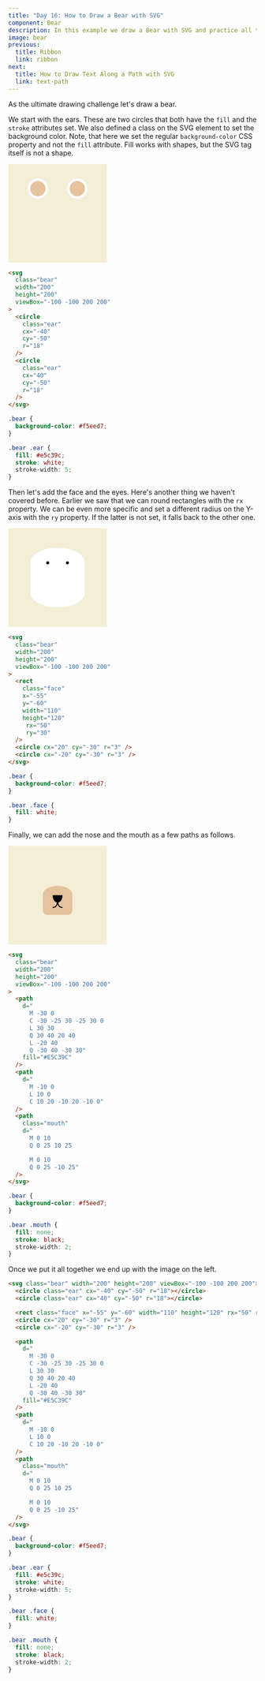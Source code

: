 ```yaml
---
title: "Day 16: How to Draw a Bear with SVG"
component: Bear
description: In this example we draw a Bear with SVG and practice all that we have learned so far.
image: bear
previous:
  title: Ribbon
  link: ribbon
next:
  title: How to Draw Text Along a Path with SVG
  link: text-path
---
```


As the ultimate drawing challenge let's draw a bear.

We start with the ears. These are two circles that both have the `fill` and the `stroke` attributes set. We also defined a class on the SVG element to set the background color. Note, that here we set the regular `background-color` CSS property and not the `fill` attribute. Fill works with shapes, but the SVG tag itself is not a shape.

<div class="grid-200-2">

  <svg style="background-color: #f5eed7" width="200" height="200" viewBox="-100 -100 200 200">
    <circle cx="-40" cy="-50" r="18" fill="#E5C39C" stroke="white" stroke-width="5"/>
    <circle cx="40" cy="-50" r="18" fill="#E5C39C" stroke="white" stroke-width="5" />
  </svg>

<!-- prettier-ignore -->
```html
<svg 
  class="bear"
  width="200"
  height="200"
  viewBox="-100 -100 200 200"
>
  <circle 
    class="ear"
    cx="-40" 
    cy="-50" 
    r="18" 
  />
  <circle 
    class="ear"
    cx="40" 
    cy="-50" 
    r="18" 
  />
</svg>
```

```css
.bear {
  background-color: #f5eed7;
}

.bear .ear {
  fill: #e5c39c;
  stroke: white;
  stroke-width: 5;
}
```

</div>

Then let's add the face and the eyes. Here's another thing we haven't covered before. Earlier we saw that we can round rectangles with the `rx` property. We can be even more specific and set a different radius on the Y-axis with the `ry` property. If the latter is not set, it falls back to the other one.

<div class="grid-200-2">

  <svg style="background-color: #f5eed7" width="200" height="200" viewBox="-100 -100 200 200">
    <rect x="-55" y="-60" width="110" height="120" fill="white" rx="50" ry="30" />
    <circle cx="20" cy="-30" r="3" />
    <circle cx="-20" cy="-30" r="3" />
  </svg>

<!-- prettier-ignore -->
```html
<svg 
  class="bear"
  width="200"
  height="200"
  viewBox="-100 -100 200 200"
>
  <rect 
    class="face"
    x="-55"
    y="-60"
    width="110"
    height="120" 
     rx="50"
     ry="30"
  />
  <circle cx="20" cy="-30" r="3" />
  <circle cx="-20" cy="-30" r="3" />
</svg>
```

```css
.bear {
  background-color: #f5eed7;
}

.bear .face {
  fill: white;
}
```

</div>

Finally, we can add the nose and the mouth as a few paths as follows.

<div class="grid-200-2">

<svg style="background-color: #f5eed7" width="200" height="200" viewBox="-100 -100 200 200">
  <path
    d="
      M -30 0
      C -30 -25 30 -25 30 0
      L 30 30
      Q 30 40 20 40
      L -20 40
      Q -30 40 -30 30"
    fill="#E5C39C"
  />
  <path
    d="
      M -10 0
      L 10 0
      C 10 20 -10 20 -10 0"
  />
  <path
    d="
      M 0 10
      Q 0 25 10 25
      M 0 10
      Q 0 25 -10 25"
    fill="none"
    stroke="black"
    stroke-width="2"
  />
</svg>

<!-- prettier-ignore -->
```html
<svg 
  class="bear"
  width="200"
  height="200"
  viewBox="-100 -100 200 200"
>
  <path
    d="
      M -30 0
      C -30 -25 30 -25 30 0
      L 30 30
      Q 30 40 20 40
      L -20 40
      Q -30 40 -30 30"
    fill="#E5C39C"
  />
  <path
    d="
      M -10 0
      L 10 0
      C 10 20 -10 20 -10 0"
  />
  <path
    class="mouth"
    d="
      M 0 10
      Q 0 25 10 25

      M 0 10
      Q 0 25 -10 25"
  />
</svg>
```

```css
.bear {
  background-color: #f5eed7;
}

.bear .mouth {
  fill: none;
  stroke: black;
  stroke-width: 2;
}
```

</div>

Once we put it all together we end up with the image on the left.

<div class="code-flex">

```html
<svg class="bear" width="200" height="200" viewBox="-100 -100 200 200">
  <circle class="ear" cx="-40" cy="-50" r="18"></circle>
  <circle class="ear" cx="40" cy="-50" r="18"></circle>

  <rect class="face" x="-55" y="-60" width="110" height="120" rx="50" ry="30" />
  <circle cx="20" cy="-30" r="3" />
  <circle cx="-20" cy="-30" r="3" />

  <path
    d="
      M -30 0
      C -30 -25 30 -25 30 0
      L 30 30
      Q 30 40 20 40
      L -20 40
      Q -30 40 -30 30"
    fill="#E5C39C"
  />
  <path
    d="
      M -10 0
      L 10 0
      C 10 20 -10 20 -10 0"
  />
  <path
    class="mouth"
    d="
      M 0 10
      Q 0 25 10 25

      M 0 10
      Q 0 25 -10 25"
  />
</svg>
```

```css
.bear {
  background-color: #f5eed7;
}

.bear .ear {
  fill: #e5c39c;
  stroke: white;
  stroke-width: 5;
}

.bear .face {
  fill: white;
}

.bear .mouth {
  fill: none;
  stroke: black;
  stroke-width: 2;
}
```

</div>
